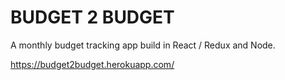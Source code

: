 # BUDGET 2 BUDGET

A monthly budget tracking app build in React / Redux and Node.

https://budget2budget.herokuapp.com/